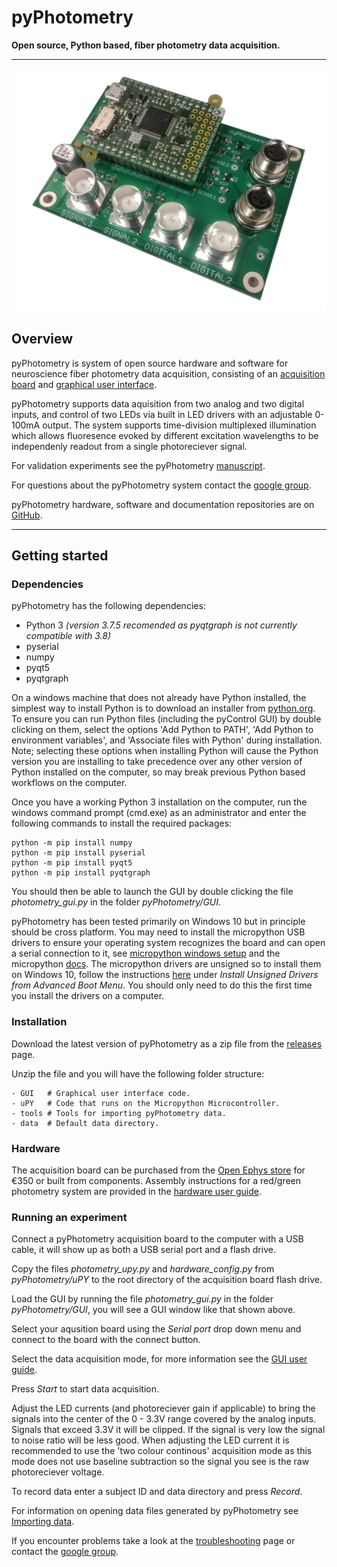 # pyPhotometry

**Open source, Python based, fiber photometry data acquisition.**

---

![Acquisition board](media/board_photo.jpg)

## Overview

pyPhotometry is system of open source hardware and software for neuroscience fiber photometry data acquisition, consisting of an [acquisition board](user-guide/hardware.md) and [graphical user interface](user-guide/graphical-user-interface.md). 

pyPhotometry supports data aquisition from two analog and two digital inputs, and control of two LEDs via built in LED drivers with an adjustable 0-100mA output.  The system supports time-division multiplexed illumination which allows fluoresence evoked by different excitation wavelengths to be independenly readout from a single photoreciever signal.

For validation experiments see the pyPhotometry [manuscript](https://rdcu.be/bpvvJ).

For questions about the pyPhotometry system contact the [google group](https://groups.google.com/forum/#!forum/pycontrol).

pyPhotometry hardware, software and documentation repositories are on [GitHub](https://github.com/pyPhotometry).

---

## Getting started

### Dependencies

pyPhotometry has the following dependencies:

- Python 3  *(version 3.7.5 recomended as pyqtgraph is not currently compatible with 3.8)*
- pyserial
- numpy
- pyqt5
- pyqtgraph

 On a windows machine that does not already have Python installed, the simplest way to install Python is to download an installer from [python.org](https://www.python.org/downloads/). To ensure you can run Python files (including the pyControl GUI) by double clicking on them, select the options 'Add Python to PATH', 'Add Python to environment variables', and 'Associate files with Python' during installation.  Note; selecting these options when installing Python will cause the Python version you are installing to take precedence over any other version of Python installed on the computer, so may break previous Python based workflows on the computer.

Once you have a working Python 3 installation on the computer, run the windows command prompt (cmd.exe) as an administrator and enter the following commands to install the required packages:

```
python -m pip install numpy
python -m pip install pyserial
python -m pip install pyqt5
python -m pip install pyqtgraph
```

You should then be able to launch the GUI by double clicking the file *photometry_gui.py* in the folder *pyPhotometry/GUI*.

pyPhotometry has been tested primarily on Windows 10 but in principle should be cross platform.  You may need to install the micropython USB drivers to ensure your operating system recognizes the board and can open a serial connection to it, see [micropython windows setup](http://micropython.org/resources/Micro-Python-Windows-setup.pdf) and the micropython [docs](http://docs.micropython.org/en/latest/pyboard/pyboard/tutorial/repl.html).  The micropython drivers are unsigned so to install them on Windows 10, follow the instructions [here](https://www.maketecheasier.com/install-unsigned-drivers-windows10/) under *Install Unsigned Drivers from Advanced Boot Menu*.  You should only need to do this the first time you install the drivers on a computer.

### Installation

Download the latest version of pyPhotometry as a zip file from the [releases](https://github.com/pyPhotometry/code/releases) page.

Unzip the file and you will have the following folder structure:

```
- GUI   # Graphical user interface code.
- uPY   # Code that runs on the Micropython Microcontroller.
- tools # Tools for importing pyPhotometry data.
- data  # Default data directory.
```

### Hardware

The acquisition board can be purchased from the [Open Ephys store](http://www.open-ephys.org/pycontrol) for €350 or built from components.  Assembly instructions for a red/green photometry system are provided in the [hardware user guide](user-guide/hardware.md#assembly-instructions).

### Running an experiment

Connect a pyPhotometry acquisition board to the computer with a USB cable, it will show up as both a USB serial port and a flash drive.

Copy the files *photometry_upy.py* and *hardware_config.py* from *pyPhotometry/uPY* to the root directory of the acquisition board flash drive.

Load the GUI by running the file *photometry_gui.py* in the folder *pyPhotometry/GUI*, you will see a GUI window like that shown above.

Select your aqusition board using the *Serial port* drop down menu and connect to the board with the connect button.

Select the data acquisition mode, for more information see the [GUI user guide](user-guide/graphical-user-interface.md#acquisition-settings).

Press *Start* to start data acquisition.

Adjust the LED currents (and photoreciever gain if applicable) to bring the signals into the center of the 0 - 3.3V range covered by the analog inputs.  Signals that exceed 3.3V it will be clipped.  If the signal is very low the signal to noise ratio will be less good.  When adjusting the LED current it is recommended to use the 'two colour continous' acquisition mode as this mode does not use baseline subtraction so the signal you see is the raw photoreciever voltage.

To record data enter a subject ID and data directory and press *Record*.

For information on opening data files generated by pyPhotometry see [Importing data](user-guide/importing-data.md).

If you encounter problems take a look at the [troubleshooting](user-guide/troubleshooting.md) page or contact the [google group](https://groups.google.com/forum/#!forum/pycontrol).